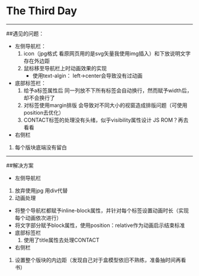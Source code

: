 ﻿# The Third Day

---
##遇见的问题：
* 左侧导航栏：
  1. icon（jpg格式 看原网页用的是svg矢量我使用img插入）和下放说明文字存在外边距
  2. 鼠标移至导航栏上时动画效果的实现
     * 使用text-algin： left→center会导致没有过动画
* 底部标签栏：
  1. 给予a标签<inline-block>属性后 同一列放不下所有标签会自动换行，然而赋予width后，却不会换行了
  2. 对标签使用margin排版 会导致对不同大小的视窗造成排版问题（可使用position去优化）
  3. CONTACT标签的处理没有头绪，似乎visibility属性设计 JS ROM？再去看看
* 右侧栏
 1. 每个版块底端没有留白

---
##解决方案

* 左侧导航栏
 1. 放弃使用jpg 用div代替
 2. 动画处理
 * 将整个导航栏都赋予inline-block属性，并针对每个标签设置动画时长（实现每个动画依次进行）
 * 将文字部分赋予block属性，使用position：relative作为动画启示结束标准
* 底部标签栏
   1.  使用了title属性去处理CONTACT 
* 右侧栏
 1. 设置整个版块的内边距（发现自己对于盒模型依旧不熟练，准备抽时间再看书）



